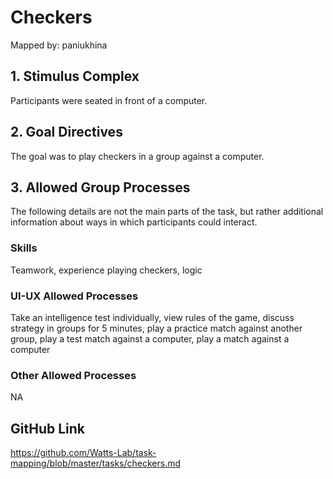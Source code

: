 # Checkers

Mapped by: paniukhina 

## 1. Stimulus Complex 
Participants were seated in front of a computer.

## 2. Goal Directives 
The goal was to play checkers in a group against a computer.

## 3. Allowed Group Processes 
The following details are not the main parts of the task, but rather additional information about ways in which participants could interact.

### Skills 
Teamwork, experience playing checkers, logic

### UI-UX Allowed Processes
Take an intelligence test individually, view rules of the game, discuss strategy in groups for 5 minutes, play a practice match against another group, play a test match against a computer, play a match against a computer

### Other Allowed Processes
NA

## GitHub Link 
https://github.com/Watts-Lab/task-mapping/blob/master/tasks/checkers.md